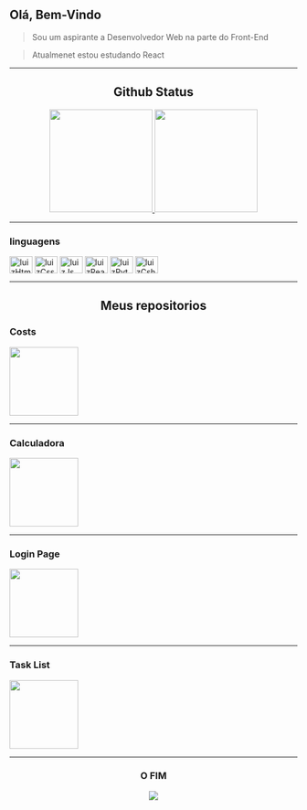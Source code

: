 <div>
   <h2>Olá, Bem-Vindo</h2>
   <blockquote><p>Sou um aspirante a Desenvolvedor Web na parte do Front-End</p></blockquote>
   <blockquote><p>Atualmenet estou estudando React</p></blockquote>
</div>

---

<div align="center">
   <h2>Github Status</h2>
   <a href="https://github.com/luizlfsr"><img height="180em" src="https://github-readme-stats.vercel.app/api?username=luizlfsr&show_icons=true&theme=dracula&hide_border=true">
   <img height="180em" src="https://github-readme-stats.vercel.app/api/top-langs/?username=luizlfsr&layout=compact&theme=dracula&hide_border=true"></a>
</div>

---

<div>
   <h3>linguagens</h3>
   <img align="center" alt="luizHtml5" height="30" width="40" src="https://cdn.jsdelivr.net/gh/devicons/devicon/icons/html5/html5-original.svg" />
   <img align="center" alt="luizCss3" height="30" width="40" src="https://cdn.jsdelivr.net/gh/devicons/devicon/icons/css3/css3-original.svg" />
   <img align="center" alt="luizJs" height="30" width="40" src="https://cdn.jsdelivr.net/gh/devicons/devicon/icons/javascript/javascript-original.svg" />
   <img align="center" alt="luizReact" height="30" width="40" src="https://cdn.jsdelivr.net/gh/devicons/devicon/icons/react/react-original.svg" />
   <img align="center" alt="luizPython" height="30" width="40" src="https://cdn.jsdelivr.net/gh/devicons/devicon/icons/python/python-original.svg" />
   <img align="center" alt="luizCsharp" height="30" width="40" src="https://cdn.jsdelivr.net/gh/devicons/devicon/icons/csharp/csharp-original.svg" />
</div>

---

<div>
   <h2 align="center">Meus repositorios</h2>
   <div>
      <h3>Costs</h3>
      <a href="https://github.com/luizlfsr/Costs"><img height="120em" src="https://github-readme-stats.vercel.app/api/pin/?username=luizlfsr&theme=dracula&repo=Costs&hide_border=true"></a>
   </div>

---   
   
   <div>
      <h3>Calculadora</h3>
      <a href="https://github.com/luizlfsr/calculadora"><img height="120em" src="https://github-readme-stats.vercel.app/api/pin/?username=luizlfsr&theme=dracula&repo=calculadora&hide_border=true"></a>
    </div>

---    
   
   <div>
      <h3>Login Page</h3>
      <a href="https://github.com/luizlfsr/login-page"><img height="120em" src="https://github-readme-stats.vercel.app/api/pin/?username=luizlfsr&theme=dracula&repo=login-page&hide_border=true"></a>    
   </div>

---
   
   <div>
      <h3>Task List</h3>
      <a href="https://github.com/luizlfsr/TaskList"><img height="120em" src="https://github-readme-stats.vercel.app/api/pin/?username=luizlfsr&theme=dracula&repo=TaskList&hide_border=true"></a>   
   </div>

---

</div>
<div align="center">
   <h3>O FIM</h3>
   <img src="https://user-images.githubusercontent.com/74038190/213866269-5d00981c-7c98-46d7-8a8e-16f462f15227.gif">
</div>
